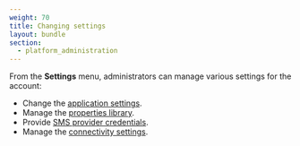 ```yaml
---
weight: 70
title: Changing settings
layout: bundle
section:
  - platform_administration
---
```



From the **Settings** menu, administrators can manage various settings for the account:

- Change the [application settings](#default-app).
- Manage the [properties library](#properties).
- Provide [SMS provider credentials](#sms-provider).
- Manage the [connectivity settings](#connectivity).
